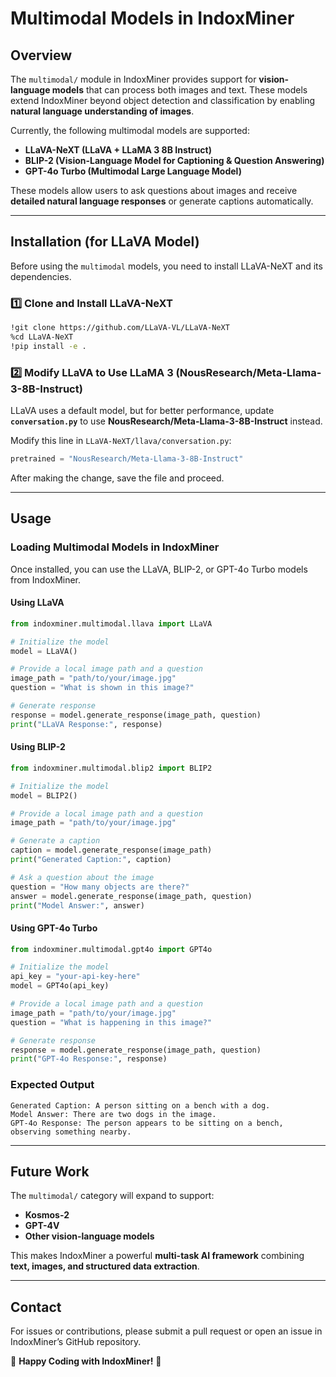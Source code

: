 # Multimodal Models in IndoxMiner

## Overview
The `multimodal/` module in IndoxMiner provides support for **vision-language models** that can process both images and text. These models extend IndoxMiner beyond object detection and classification by enabling **natural language understanding of images**. 

Currently, the following multimodal models are supported:
- **LLaVA-NeXT (LLaVA + LLaMA 3 8B Instruct)**
- **BLIP-2 (Vision-Language Model for Captioning & Question Answering)**
- **GPT-4o Turbo (Multimodal Large Language Model)**

These models allow users to ask questions about images and receive **detailed natural language responses** or generate captions automatically.

---

## Installation (for LLaVA Model)
Before using the `multimodal` models, you need to install LLaVA-NeXT and its dependencies.

### **1️⃣ Clone and Install LLaVA-NeXT**
```bash
!git clone https://github.com/LLaVA-VL/LLaVA-NeXT
%cd LLaVA-NeXT
!pip install -e .
```

### **2️⃣ Modify LLaVA to Use LLaMA 3 (NousResearch/Meta-Llama-3-8B-Instruct)**
LLaVA uses a default model, but for better performance, update **`conversation.py`** to use **NousResearch/Meta-Llama-3-8B-Instruct** instead.

Modify this line in `LLaVA-NeXT/llava/conversation.py`:
```python
pretrained = "NousResearch/Meta-Llama-3-8B-Instruct"
```

After making the change, save the file and proceed.

---

## Usage
### **Loading Multimodal Models in IndoxMiner**
Once installed, you can use the LLaVA, BLIP-2, or GPT-4o Turbo models from IndoxMiner.

#### **Using LLaVA**
```python
from indoxminer.multimodal.llava import LLaVA

# Initialize the model
model = LLaVA()

# Provide a local image path and a question
image_path = "path/to/your/image.jpg"
question = "What is shown in this image?"

# Generate response
response = model.generate_response(image_path, question)
print("LLaVA Response:", response)
```

#### **Using BLIP-2**
```python
from indoxminer.multimodal.blip2 import BLIP2

# Initialize the model
model = BLIP2()

# Provide a local image path and a question
image_path = "path/to/your/image.jpg"

# Generate a caption
caption = model.generate_response(image_path)
print("Generated Caption:", caption)

# Ask a question about the image
question = "How many objects are there?"
answer = model.generate_response(image_path, question)
print("Model Answer:", answer)
```

#### **Using GPT-4o Turbo**
```python
from indoxminer.multimodal.gpt4o import GPT4o

# Initialize the model
api_key = "your-api-key-here"
model = GPT4o(api_key)

# Provide a local image path and a question
image_path = "path/to/your/image.jpg"
question = "What is happening in this image?"

# Generate response
response = model.generate_response(image_path, question)
print("GPT-4o Response:", response)
```

### **Expected Output**
```
Generated Caption: A person sitting on a bench with a dog.
Model Answer: There are two dogs in the image.
GPT-4o Response: The person appears to be sitting on a bench, observing something nearby.
```

---

## Future Work
The `multimodal/` category will expand to support:
- **Kosmos-2**
- **GPT-4V**
- **Other vision-language models**

This makes IndoxMiner a powerful **multi-task AI framework** combining **text, images, and structured data extraction**.

---

## Contact
For issues or contributions, please submit a pull request or open an issue in IndoxMiner’s GitHub repository.

🚀 **Happy Coding with IndoxMiner!** 🚀